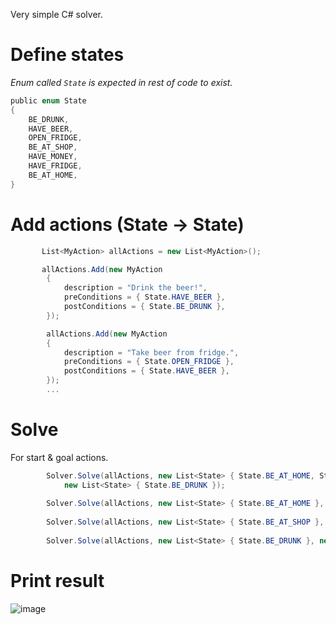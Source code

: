 Very simple C# solver.

# Define states
_Enum called `State` is expected in rest of code to exist._ 

```C#
﻿public enum State
{
    BE_DRUNK,
    HAVE_BEER,
    OPEN_FRIDGE,
    BE_AT_SHOP,
    HAVE_MONEY,
    HAVE_FRIDGE,
    BE_AT_HOME,
}
```

# Add actions (State -> State)
```C#
       List<MyAction> allActions = new List<MyAction>();

       allActions.Add(new MyAction
        {
            description = "Drink the beer!",
            preConditions = { State.HAVE_BEER },
            postConditions = { State.BE_DRUNK },
        });

        allActions.Add(new MyAction
        {
            description = "Take beer from fridge.",
            preConditions = { State.OPEN_FRIDGE },
            postConditions = { State.HAVE_BEER },
        });
        ...
```

# Solve

For start & goal actions.

```C#
        Solver.Solve(allActions, new List<State> { State.BE_AT_HOME, State.HAVE_MONEY },
            new List<State> { State.BE_DRUNK });
        
        Solver.Solve(allActions, new List<State> { State.BE_AT_HOME }, new List<State> { State.BE_DRUNK });
        
        Solver.Solve(allActions, new List<State> { State.BE_AT_SHOP }, new List<State> { State.BE_DRUNK });
        
        Solver.Solve(allActions, new List<State> { State.BE_DRUNK }, new List<State> { State.BE_DRUNK });

```

# Print result
![image](https://github.com/user-attachments/assets/1eb12c1d-9fb7-45df-8213-8d82f086bbaa)
